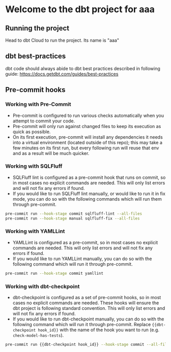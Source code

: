 
# Welcome to the dbt project for aaa

## Running the project

Head to dbt Cloud to run the project. Its name is "aaa"

## dbt best-practices

dbt code should always abide to dbt best practices described in following guide:
https://docs.getdbt.com/guides/best-practices

## Pre-commit hooks

### Working with Pre-Commit
- Pre-commit is configured to run various checks automatically when you attempt to commit your code.
- Pre-commit will only run against changed files to keep its execution as quick as possible.
- On its first execution, pre-commit will install any dependencies it needs into a virtual environment (located outside of this repo); this may take a few minutes on its first run, but every following run will reuse that env and as a result will be much quicker.

### Working with SQLFluff
- SQLFluff lint is configured as a pre-commit hook that runs on commit, so in most cases no explicit commands are needed. This will only list errors and will not fix any errors if found.
- If you would like to run SQLFluff lint manually, or would like to run it in fix mode, you can do so with the following commands which will run them through pre-commit. 
```bash
pre-commit run --hook-stage commit sqlfluff-lint --all-files
pre-commit run --hook-stage manual sqlfluff-fix --all-files
```

### Working with YAMLLint
- YAMLLint is configured as a pre-commit, so in most cases no explicit commands are needed. This will only list errors and will not fix any errors if found.
- If you would like to run YAMLLint manually, you can do so with the following command which will run it through pre-commit.
```bash
pre-commit run --hook-stage commit yamllint
```

### Working with dbt-checkpoint
- dbt-checkpoint is configured as a set of pre-commit hooks, so in most cases no explicit commands are needed. These hooks will ensure the dbt project is following standard convention. This will only list errors and will not fix any errors if found.
- If you would like to run dbt-checkpoint manually, you can do so with the following command which will run it through pre-commit. Replace `{{dbt-checkpoint hook_id}}` with the name of the hook you want to run (e.g. `check-model-has-tests`).
```bash
pre-commit run {{dbt-checkpoint hook_id}} --hook-stage commit --all-files
